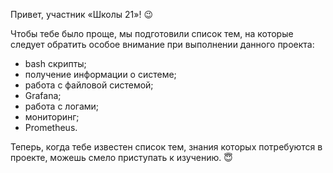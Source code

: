 Привет, участник «Школы 21»! 😉

Чтобы тебе было проще, мы подготовили список тем, на которые следует обратить особое внимание при выполнении данного проекта:

- bash скрипты;
- получение информации о системе;
- работа с файловой системой;
- Grafana;
- работа с логами;
- мониторинг;
- Prometheus.

Теперь, когда тебе известен список тем, знания которых потребуются в проекте, можешь смело приступать к изучению. 😇
